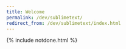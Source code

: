 ```yaml
---
title: Welcome
permalink: /dev/sublimetext/
redirect_from: /dev/sublimetext/index.html
---
```

{% include notdone.html %}